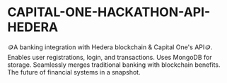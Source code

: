 # CAPITAL-ONE-HACKATHON-API-HEDERA
🪙A banking integration with Hedera blockchain &amp; Capital One's API🪙. Enables user registrations, login, and transactions. Uses MongoDB for storage. Seamlessly merges traditional banking with blockchain benefits. The future of financial systems in a snapshot.



